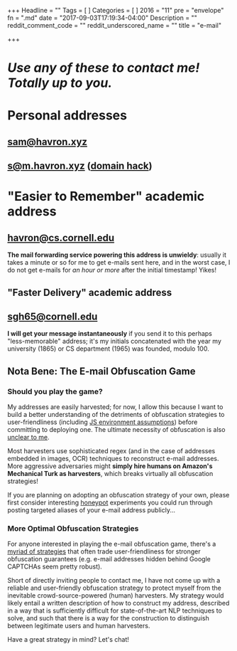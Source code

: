 +++
Headline = ""
Tags = [
]
Categories = [
]
2016 = "11"
pre = "envelope"
fn = ".md"
date = "2017-09-03T17:19:34-04:00"
Description = ""
reddit_comment_code = ""
reddit_underscored_name = ""
title = "e-mail"

+++
# _Use any of these to contact me! Totally up to you._
# Personal addresses
## sam@havron.xyz

## s@m.havron.xyz ([domain hack](http://xona.com/2004/11/03.html))


# "Easier to Remember" academic address
## havron@cs.cornell.edu

**The mail forwarding service powering this
address is unwieldy**:
usually it takes a minute or so for me to get e-mails sent here, 
and in the worst case, I do not get e-mails for 
_an hour or more_ after the initial timestamp! Yikes!

## "Faster Delivery" academic address
## sgh65@cornell.edu

**I will get your message instantaneously** if you send it to this perhaps "less-memorable" address; 
it's my initials concatenated with the year my university (1865) or CS
department (1965) was founded, modulo 100.

## Nota Bene: The E-mail Obfuscation Game
### Should you play the game?
My addresses are easily harvested; for now,
I allow this because I want to build a better understanding of the detriments
 of obfuscation strategies to user-friendliness (including 
[JS environment assumptions](https://softwareengineering.stackexchange.com/questions/26179/why-do-people-disable-javascript)) 
before committing to deploying one.
The ultimate necessity of obfuscation is also [unclear to
me](https://www.theguardian.com/technology/2010/dec/21/keeping-email-address-secret-spambots).

Most harvesters use sophisticated regex (and in the
case of addresses embedded in images, OCR)
techniques to reconstruct e-mail addresses. More aggressive adversaries might
**simply hire humans on Amazon's Mechanical Turk as harvesters**, which breaks virtually all obfuscation strategies!

If you are planning on adopting an obfuscation strategy of your own, please first consider 
interesting [honeypot](https://en.wikipedia.org/wiki/Honeypot\_(computing)) experiments you could run through posting
targeted aliases of your e-mail address publicly...

### More Optimal Obfuscation Strategies
For anyone interested in playing the e-mail obfuscation game, 
there's a [myriad of
strategies](https://superuser.com/questions/235937/does-e-mail-address-obfuscation-actually-work)
 that often trade user-friendliness for 
stronger obfuscation guarantees (e.g. e-mail addresses hidden behind Google CAPTCHAs seem pretty robust).

Short of directly inviting people to contact me, I have not 
come up with a reliable and user-friendly obfuscation strategy 
to protect myself from the inevitable crowd-source-powered (human) harvesters. 
My strategy would likely entail a written description of how to construct my address,
described in a way that is sufficiently difficult for state-of-the-art NLP techniques to solve,
and such that there is a way for the construction to distinguish between legitimate users and human harvesters. 

Have a great strategy in mind? Let's chat!
